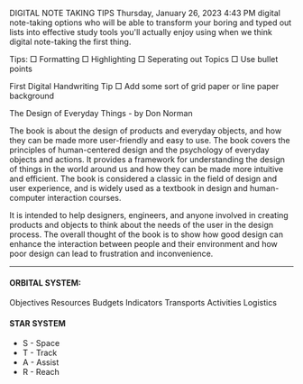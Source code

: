 DIGITAL NOTE TAKING TIPS
Thursday, January 26, 2023
4:43 PM
digital note-taking options who will be able to transform your boring and typed out lists into effective study tools you'll actually enjoy using when we think digital note-taking the first thing.

Tips:
	□ Formatting
	□ Highlighting
	□ Seperating out Topics
	□ Use bullet points 

First Digital Handwriting Tip
	□  Add some sort of grid paper or line paper background 

The Design of Everyday Things - by Don Norman

 The book is about the design of products and everyday objects, and how they can be made more user-friendly and easy to use. The book covers the principles of human-centered design and the psychology of everyday objects and actions. It provides a framework for understanding the design of things in the world around us and how they can be made more intuitive and efficient. The book is considered a classic in the field of design and user experience, and is widely used as a textbook in design and human-computer interaction courses.

It is intended to help designers, engineers, and anyone involved in creating products and objects to think about the needs of the user in the design process. The overall thought of the book is to show how good design can enhance the interaction between people and their environment and how poor design can lead to frustration and inconvenience.


---
#### ORBITAL SYSTEM:
Objectives
Resources
Budgets
Indicators
Transports
Activities
Logistics

#### STAR SYSTEM
- S - Space
- T - Track
- A - Assist
- R - Reach

